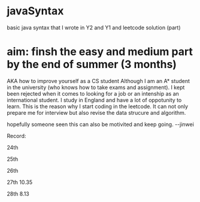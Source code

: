 # javaSyntax
basic java syntax that I wrote in Y2 and Y1 and leetcode solution (part)


# aim: finsh the easy and medium part by the end of summer (3 months)
AKA how to improve yourself as a CS student 
Although I am an A* student in the university (who knows how to take exams and assignment). I kept been rejected when it comes to looking for a job or an intenship as an international student. I study in England and have a lot of oppotunity to learn. This is the reason why I start coding in the leetcode. It can not only prepare me for interview but also revise the data strucure and algorithm. 

hopefully someone seen this can also be motivited and keep going.
--jinwei

Record:

24th 

25th

26th

27th 10.35

28th 8.13
